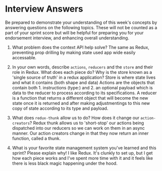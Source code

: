 # Interview Answers
Be prepared to demonstrate your understanding of this week's concepts by answering questions on the following topics. These will not be counted as a part of your sprint score but will be helpful for preparing you for your endorsement interview, and enhancing overall understanding.

1. What problem does the context API help solve?
The same as Redux, preventing prop drilling by making state used app wide easily accessable.

2. In your own words, describe `actions`, `reducers` and the `store` and their role in Redux. What does each piece do? Why is the store known as a 'single source of truth' in a redux application?
Store is where state lives and what it contains (both shape and data)
Actions are the objects that contain both 1. instructions (type:) and 2. an optional payload which is data to the reducer to process according to its specifications.
A reducer is a function that returns a different object that will become the new state once it is returned and after making adjustmentings to this new copy of state according to its type and payload.

3. What does `redux-thunk` allow us to do? How does it change our `action-creators`?
Redux thunk allows us to 'short-stop' our actions being dispatched into our reducers so we can work on them in an async manner. Our action creators change in that they now return an inner function, called a thunk.

4. What is your favorite state management system you've learned and this sprint? Please explain why!
I like Redux. It's clunkly to set up, but I get how each piece works and I've spent more time with it and it feels like there is less black magic happening under the hood.